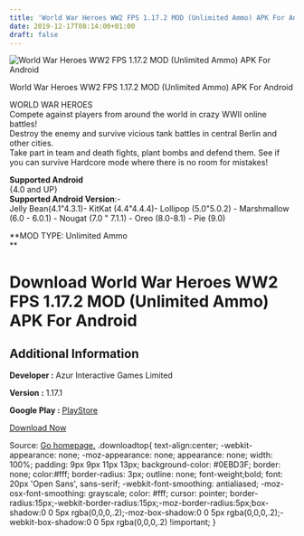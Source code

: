 ```yaml
---
title: 'World War Heroes WW2 FPS 1.17.2 MOD (Unlimited Ammo) APK For Android'
date: 2019-12-17T08:14:00+01:00
draft: false
---
```


![World War Heroes WW2 FPS 1.17.2 MOD (Unlimited Ammo) APK For Android](https://i1.wp.com/apkhome.net/wp-content/uploads/2019/12/World-War-Heroes-WW2-FPS-1.17.2-MOD-Unlimited-Ammo.png "World War Heroes WW2 FPS 1.17.2 MOD (Unlimited Ammo) APK For Android")

  

World War Heroes WW2 FPS 1.17.2 MOD (Unlimited Ammo) APK For Android

WORLD WAR HEROES  
Compete against players from around the world in crazy WWII online battles!  
Destroy the enemy and survive vicious tank battles in central Berlin and other cities.  
Take part in team and death fights, plant bombs and defend them. See if you can survive Hardcore mode where there is no room for mistakes!

**Supported Android**  
{4.0 and UP}  
**Supported Android Version**:-  
Jelly Bean(4.1"4.3.1)- KitKat (4.4"4.4.4)- Lollipop (5.0"5.0.2) - Marshmallow (6.0 - 6.0.1) - Nougat (7.0 " 7.1.1) - Oreo (8.0-8.1) - Pie (9.0)

**MOD TYPE: Unlimited Ammo  
**

Download World War Heroes WW2 FPS 1.17.2 MOD (Unlimited Ammo) APK For Android
=============================================================================

Additional Information
----------------------

**Developer :** Azur Interactive Games Limited

**Version :** 1.17.1

**Google Play :** [PlayStore](https://play.google.com/store/apps/details?id=com.gamedevltd.wwh)

  

[Download Now](https://store4app.co/post/world-war-heroes-ww2-fps-1-17-2-mod-unlimited-ammo-apk-for-android_1576566676)

  
Source: [Go homepage.](https://store4app.co/post/world-war-heroes-ww2-fps-1-17-2-mod-unlimited-ammo-apk-for-android_1576566676) .downloadtop{ text-align:center; -webkit-appearance: none; -moz-appearance: none; appearance: none; width: 100%; padding: 9px 9px 11px 13px; background-color: #0EBD3F; border: none; color:#fff; border-radius: 3px; outline: none; font-weight;bold; font: 20px 'Open Sans', sans-serif; -webkit-font-smoothing: antialiased; -moz-osx-font-smoothing: grayscale; color: #fff; cursor: pointer; border-radius:15px;-webkit-border-radius:15px;-moz-border-radius:5px;box-shadow:0 0 5px rgba(0,0,0,.2);-moz-box-shadow:0 0 5px rgba(0,0,0,.2);-webkit-box-shadow:0 0 5px rgba(0,0,0,.2) !important; }